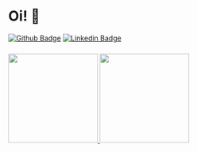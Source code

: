 # Oi! 👋
[![Github Badge](https://img.shields.io/badge/-Github-000?style=flat-square&logo=Github&logoColor=white&link=https://github.com/fagnerpsantos)](https://github.com/supiacenti")
[![Linkedin Badge](https://img.shields.io/badge/-LinkedIn-blue?style=flat-square&logo=Linkedin&logoColor=white&link=https://www.linkedin.com/in/fagnerpsantos/)](https://www.linkedin.com/in/suellen-piacenti-93b2141a5/)
###
<div>
  <a href="https://github.com/supiacenti">
  <img height="180em" src="https://github-readme-stats.vercel.app/api?username=supiacenti&show_icons=true&theme=tokyonight&include_all_commits=true&count_private=true"/>
  <img height="180em" src="https://github-readme-stats.vercel.app/api/top-langs/?username=supiacenti&layout=compact&langs_count=16&theme=tokyonight"/>
</div>
